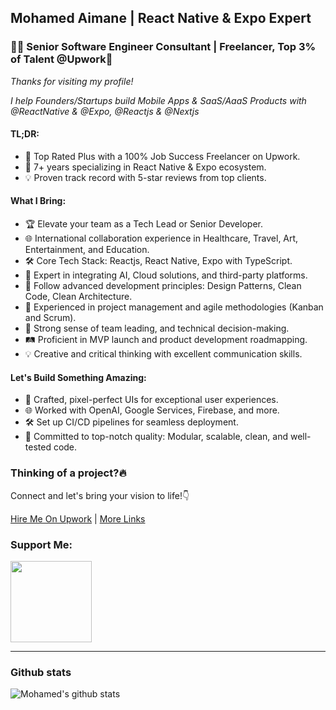 ## Mohamed Aimane | React Native & Expo Expert

### 👨‍💻 Senior Software Engineer Consultant | Freelancer, Top 3% of Talent @Upwork🌟

_Thanks for visiting my profile!_

_I help Founders/Startups build Mobile Apps & SaaS/AaaS Products with @ReactNative & @Expo,  @Reactjs & @Nextjs_

#### TL;DR:

- 🌟 Top Rated Plus with a 100% Job Success Freelancer on Upwork.
- 🚀 7+ years specializing in React Native & Expo ecosystem.
- 💡 Proven track record with 5-star reviews from top clients.

#### What I Bring:

- 🏆 Elevate your team as a Tech Lead or Senior Developer.
- 🌐 International collaboration experience in Healthcare, Travel, Art, Entertainment, and Education.
- 🛠 Core Tech Stack: Reactjs, React Native, Expo with TypeScript.
- 🚀 Expert in integrating AI, Cloud solutions, and third-party platforms.
- 🧪 Follow advanced development principles: Design Patterns, Clean Code, Clean Architecture.
- 🔄 Experienced in project management and agile methodologies (Kanban and Scrum).
- 🤝 Strong sense of team leading, and technical decision-making.
- 🛤️ Proficient in MVP launch and product development roadmapping.
- 💡 Creative and critical thinking with excellent communication skills.

#### Let's Build Something Amazing:

- 🚀 Crafted, pixel-perfect UIs for exceptional user experiences.
- 🌐 Worked with OpenAI, Google Services, Firebase, and more.
- 🛠 Set up CI/CD pipelines for seamless deployment.
- 🧪 Committed to top-notch quality: Modular, scalable, clean, and well-tested code.

<!--
#### Featured Projects:

<table>
  <tr>
    <td>
      <a href="https://github.com/medaimane/healthcare-app">
        <img src="https://via.placeholder.com/150" alt="Healthcare App Cover" width="150" height="150">
        <br>
        <strong>Healthcare App</strong>
      </a>
      <p>Developed a comprehensive mobile app for patient management and telemedicine.</p>
    </td>
    <td>
      <a href="https://github.com/medaimane/travel-companion">
        <img src="https://via.placeholder.com/150" alt="Travel Companion Cover" width="150" height="150">
        <br>
        <strong>Travel Companion</strong>
      </a>
      <p>Created an app that assists travelers with itinerary planning and real-time updates.</p>
    </td>
    <td>
      <a href="https://github.com/medaimane/art-gallery-app">
        <img src="https://via.placeholder.com/150" alt="Art Gallery App Cover" width="150" height="150">
        <br>
        <strong>Art Gallery App</strong>
      </a>
      <p>Designed a virtual gallery showcasing artworks with augmented reality integration.</p>
    </td>
  </tr>
</table>
-->

### Thinking of a project?🔥

Connect and let's bring your vision to life!👇

<a href="https://www.upwork.com/freelancers/medaimane" target="_blank">Hire Me On Upwork</a> | <a href="https://lnk.bio/medaimane" target="_blank">More Links</a>

### Support Me:

<a href="https://www.buymeacoffee.com/medaimane" target="_blank">
  <img src="https://cdn.buymeacoffee.com/buttons/v2/default-yellow.png" width="130" />
</a>

---

### Github stats

![Mohamed's github stats](https://github-readme-stats.vercel.app/api?username=medaimane&count_private=true&show_icons=true&theme=radical)
